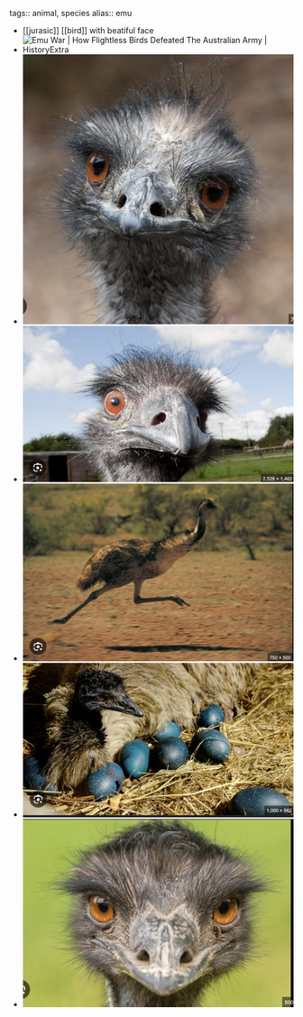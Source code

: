 tags:: animal, species
alias:: emu

- [[jurasic]] [[bird]] with beatiful face
- ![Emu War | How Flightless Birds Defeated The Australian Army | HistoryExtra](https://images.immediate.co.uk/production/volatile/sites/7/2022/07/EmuWar-ec518e5.jpg?quality=90&resize=620,414)
- ![image.png](../assets/image_1746019835539_0.png)
- ![image.png](../assets/image_1746019898978_0.png)
- ![image.png](../assets/image_1746019920086_0.png)
- ![image.png](../assets/image_1746019937838_0.png)
- ![image.png](../assets/image_1746019968902_0.png)